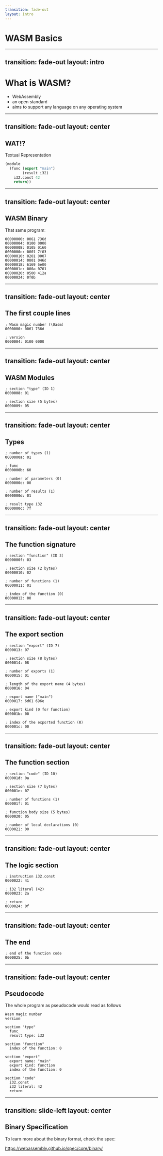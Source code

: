 ```yaml
---
transition: fade-out
layout: intro
---
```


# WASM Basics

---
transition: fade-out
layout: intro
---

# What is WASM?

- WebAssembly
- an open standard
- aims to support any language on any operating system

---
transition: fade-out
layout: center
---

## WAT!?

Textual Representation

```lisp
(module
  (func (export "main")
        (result i32)
    i32.const 42
    return))
```

---
transition: fade-out
layout: center
---

## WASM Binary

That same program:

```
00000000: 0061 736d
00000004: 0100 0000
00000008: 0105 0160
0000000c: 0001 7f03
00000010: 0201 0007
00000014: 0801 046d
00000018: 6169 6e00
0000001c: 000a 0701
00000020: 0500 412a
00000024: 0f0b
```

---
transition: fade-out
layout: center
---

## The first couple lines

```
; Wasm magic number (\0asm)
0000000: 0061 736d

; version
0000004: 0100 0000
```

---
transition: fade-out
layout: center
---

## WASM Modules

```
; section "type" (ID 1)
0000008: 01

; section size (5 bytes)
0000009: 05
```

<!--
In Wasm, modules are organized into sections (type section, function section, export section, etc.). The first byte of each section represents the section ID (1 for the section “type”) and section size (5 following bytes)
-->

---
transition: fade-out
layout: center
---

## Types

```
; number of types (1)
0000000a: 01

; func
0000000b: 60

; number of parameters (0)
0000000c: 00

; number of results (1)
0000000d: 01

; result type i32
0000000c: 7f
```

<!--
The type section contains function signatures. Our example has one function with zero parameters and one return result of type i32 (32-bit integer)
-->

---
transition: fade-out
layout: center
---

## The function signature

```
; section "function" (ID 3)
0000000f: 03

; section size (2 bytes)
00000010: 02

; number of functions (1)
00000011: 01

; index of the function (0)
00000012: 00
```

<!--
After five bytes (the section size) a new section begins. In our example, ID 3 stands for a function section. The section stores indexes of the function signature
-->

---
transition: fade-out
layout: center
---

## The export section

```
; section "export" (ID 7)
0000013: 07

; section size (8 bytes)
0000014: 08

; number of exports (1)
0000015: 01

; length of the export name (4 bytes)
0000016: 04

; export name ("main")
0000017: 6d61 696e

; export kind (0 for function)
000001b: 00

; index of the exported function (0)
000001c: 00
```

<!--
Next, the export section (ID 7) follows. The section defines the export name with the index to our function
-->

---
transition: fade-out
layout: center
---

## The function section

```
; section "code" (ID 10)
000001d: 0a

; section size (7 bytes)
000001e: 07

; number of functions (1)
000001f: 01

; function body size (5 bytes)
0000020: 05

; number of local declarations (0)
0000021: 00
```

<!--
The next section is a code section (ID 10) that represents the actual code of the function
-->

---
transition: fade-out
layout: center
---

## The logic section

```
; instruction i32.const
0000022: 41

; i32 literal (42)
0000023: 2a

; return
0000024: 0f
```

<!--
In our example, a numeric constant 42 (the answer) is pushed onto the stack and returned as the result
-->

---
transition: fade-out
layout: center
---

## The end

```
; end of the function code
0000025: 0b
```

<!--
The very last byte is simply the end of the function code
-->

---
transition: fade-out
layout: center
---

## Pseudocode

The whole program as pseudocode would read as follows

```
Wasm magic number
version

section "type"
  func
  result type: i32

section "function"
  index of the function: 0

section "export"
  export name: "main"
  export kind: function
  index of the function: 0

section "code"
  i32.const
  i32 literal: 42
  return
```

---
transition: slide-left
layout: center
---

## Binary Specification

To learn more about the binary format, check the spec:

https://webassembly.github.io/spec/core/binary/
